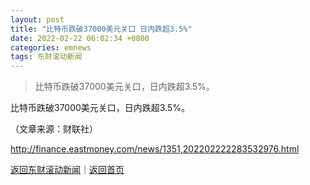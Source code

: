 ```yaml
---
layout: post
title: "比特币跌破37000美元关口 日内跌超3.5%"
date: 2022-02-22 06:02:34 +0800
categories: emnews
tags: 东财滚动新闻
---
```

> 比特币跌破37000美元关口，日内跌超3.5%。

<p>比特币跌破37000美元关口，日内跌超3.5%。</p><p class="em_media">（文章来源：财联社）</p>

<http://finance.eastmoney.com/news/1351,202202222283532976.html>

[返回东财滚动新闻](//finews.withounder.com/emnews/)｜[返回首页](//finews.withounder.com/)